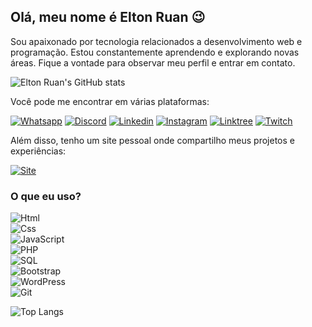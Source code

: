 ## Olá, meu nome é Elton Ruan 😉

Sou apaixonado por tecnologia relacionados a desenvolvimento web e programação. Estou constantemente aprendendo e explorando novas áreas. Fique a vontade para observar meu perfil e entrar em contato. 

![Elton Ruan's GitHub stats](https://github-readme-stats.vercel.app/api?username=EltonRuan&show_icons=true&bg_color=000)

Você pode me encontrar em várias plataformas:

[![Whatsapp](https://img.shields.io/badge/WhatsApp-25D366?style=for-the-badge&logo=whatsapp&logoColor=white)](https://api.whatsapp.com/send?phone=5512988897895)
[![Discord](https://img.shields.io/badge/Discord-7289DA?style=for-the-badge&logo=discord&logoColor=white)](https://discord.gg/gBqMzxGkHP)
[![Linkedin](https://img.shields.io/badge/LinkedIn-0077B5?style=for-the-badge&logo=linkedin&logoColor=white)](https://www.linkedin.com/in/eltonruan/)
[![Instagram](https://img.shields.io/badge/Instagram-E4405F?style=for-the-badge&logo=instagram&logoColor=white)](https://www.instagram.com/elton.ruan_/)
[![Linktree](https://img.shields.io/badge/linktree-39E09B?style=for-the-badge&logo=linktree&logoColor=white)](https://www.linktr.ee/elton.ruan_)
[![Twitch](https://img.shields.io/badge/Twitch-9146FF?style=for-the-badge&logo=twitch&logoColor=white)](https://www.twitch.tv/eltonruansilva)

Além disso, tenho um site pessoal onde compartilho meus projetos e experiências:

[![Site](https://img.shields.io/website?label=Galrietech.com.br&style=for-the-badge&url=https://galrietech.com.br)](https://galrietech.com.br)

### O que eu uso?

![Html](https://img.shields.io/badge/HTML-E34F26?style=for-the-badge&logo=html5&logoColor=white) <br>
![Css](https://img.shields.io/badge/CSS-1572B6?style=for-the-badge&logo=css3&logoColor=white) <br>
![JavaScript](https://img.shields.io/badge/JavaScript-F7DF1E?style=for-the-badge&logo=javascript&logoColor=black) <br>
![PHP](https://img.shields.io/badge/PHP-777BB4?style=for-the-badge&logo=php&logoColor=white) <br>
![SQL](https://img.shields.io/badge/SQL-4479A1?style=for-the-badge&logo=mysql&logoColor=white) <br>
![Bootstrap](https://img.shields.io/badge/Bootstrap-563D7C?style=for-the-badge&logo=bootstrap&logoColor=white) <br>
![WordPress](https://img.shields.io/badge/WordPress-21759B?style=for-the-badge&logo=wordpress&logoColor=white) <br>
![Git](https://img.shields.io/badge/Git-F05032?style=for-the-badge&logo=git&logoColor=white) 


![Top Langs](https://github-readme-stats.vercel.app/api/top-langs/?username=EltonRuan&layout=compact&hide=html)
